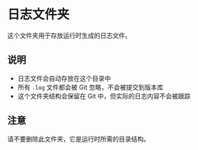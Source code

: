 # 日志文件夹

这个文件夹用于存放运行时生成的日志文件。

## 说明

- 日志文件会自动存放在这个目录中
- 所有 `.log` 文件都会被 Git 忽略，不会被提交到版本库
- 这个文件夹结构会保留在 Git 中，但实际的日志内容不会被跟踪

## 注意

请不要删除此文件夹，它是运行时所需的目录结构。
